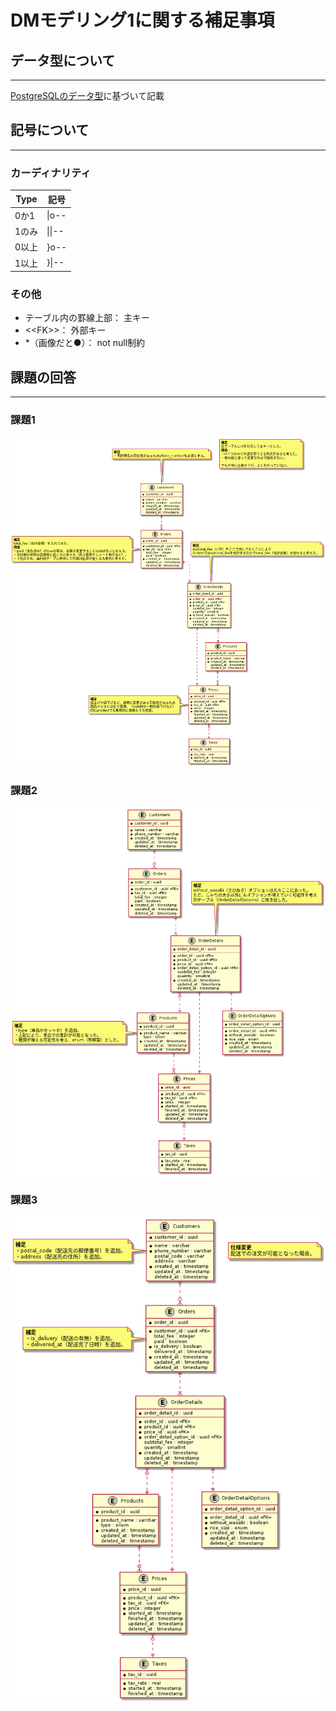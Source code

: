 # DMモデリング1に関する補足事項

## データ型について
---

[PostgreSQLのデータ型](https://www.postgresql.jp/docs/9.2/datatype.html)に基づいて記載

## 記号について
---

### カーディナリティ

|  Type  |  記号  |
| ---- | ---- |
|  0か1  |  &#124;o--  |
|  1のみ  |  &#124;&#124;--  |
|  0以上  |  }o--  |
|  1以上  |  }&#124;--  |

### その他

- テーブル内の罫線上部： 主キー
- \<\<FK>>： 外部キー
- \*（画像だと●）： not null制約


## 課題の回答
---

### 課題1

![課題1の回答](./01_%E8%AA%B2%E9%A1%8C1/sushi_ordering_schema_01.png)

### 課題2

![課題2の回答](./02_%E8%AA%B2%E9%A1%8C2/sushi_ordering_schema_02.png)

### 課題3

![課題2の回答](./03_%E8%AA%B2%E9%A1%8C3/sushi_ordering_schema_03.png)